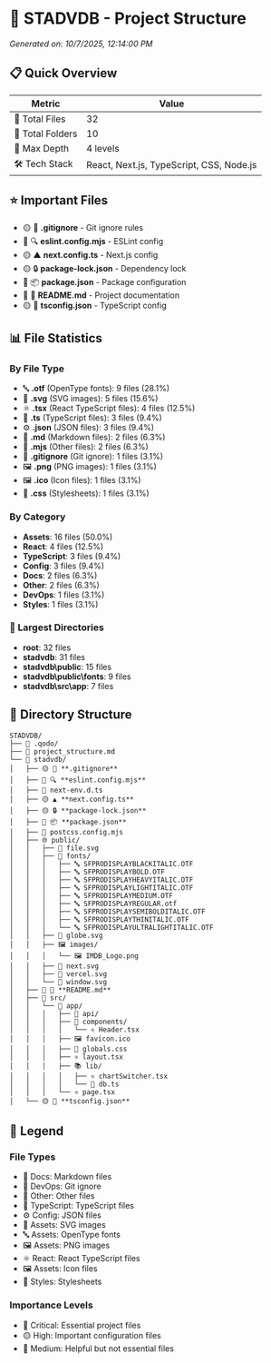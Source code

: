 # 📁 STADVDB - Project Structure

*Generated on: 10/7/2025, 12:14:00 PM*

## 📋 Quick Overview

| Metric | Value |
|--------|-------|
| 📄 Total Files | 32 |
| 📁 Total Folders | 10 |
| 🌳 Max Depth | 4 levels |
| 🛠️ Tech Stack | React, Next.js, TypeScript, CSS, Node.js |

## ⭐ Important Files

- 🟡 🚫 **.gitignore** - Git ignore rules
- 🔵 🔍 **eslint.config.mjs** - ESLint config
- 🟡 ▲ **next.config.ts** - Next.js config
- 🟡 🔒 **package-lock.json** - Dependency lock
- 🔴 📦 **package.json** - Package configuration
- 🔴 📖 **README.md** - Project documentation
- 🟡 🔷 **tsconfig.json** - TypeScript config

## 📊 File Statistics

### By File Type

- 🔤 **.otf** (OpenType fonts): 9 files (28.1%)
- 🎨 **.svg** (SVG images): 5 files (15.6%)
- ⚛️ **.tsx** (React TypeScript files): 4 files (12.5%)
- 🔷 **.ts** (TypeScript files): 3 files (9.4%)
- ⚙️ **.json** (JSON files): 3 files (9.4%)
- 📖 **.md** (Markdown files): 2 files (6.3%)
- 📄 **.mjs** (Other files): 2 files (6.3%)
- 🚫 **.gitignore** (Git ignore): 1 files (3.1%)
- 🖼️ **.png** (PNG images): 1 files (3.1%)
- 🖼️ **.ico** (Icon files): 1 files (3.1%)
- 🎨 **.css** (Stylesheets): 1 files (3.1%)

### By Category

- **Assets**: 16 files (50.0%)
- **React**: 4 files (12.5%)
- **TypeScript**: 3 files (9.4%)
- **Config**: 3 files (9.4%)
- **Docs**: 2 files (6.3%)
- **Other**: 2 files (6.3%)
- **DevOps**: 1 files (3.1%)
- **Styles**: 1 files (3.1%)

### 📁 Largest Directories

- **root**: 32 files
- **stadvdb**: 31 files
- **stadvdb\public**: 15 files
- **stadvdb\public\fonts**: 9 files
- **stadvdb\src\app**: 7 files

## 🌳 Directory Structure

```
STADVDB/
├── 📂 .qodo/
├── 📖 project_structure.md
└── 📂 stadvdb/
│   ├── 🟡 🚫 **.gitignore**
│   ├── 🔵 🔍 **eslint.config.mjs**
│   ├── 🔷 next-env.d.ts
│   ├── 🟡 ▲ **next.config.ts**
│   ├── 🟡 🔒 **package-lock.json**
│   ├── 🔴 📦 **package.json**
│   ├── 📄 postcss.config.mjs
│   ├── 🌐 public/
│   │   ├── 🎨 file.svg
│   │   ├── 📂 fonts/
│   │   │   ├── 🔤 SFPRODISPLAYBLACKITALIC.OTF
│   │   │   ├── 🔤 SFPRODISPLAYBOLD.OTF
│   │   │   ├── 🔤 SFPRODISPLAYHEAVYITALIC.OTF
│   │   │   ├── 🔤 SFPRODISPLAYLIGHTITALIC.OTF
│   │   │   ├── 🔤 SFPRODISPLAYMEDIUM.OTF
│   │   │   ├── 🔤 SFPRODISPLAYREGULAR.otf
│   │   │   ├── 🔤 SFPRODISPLAYSEMIBOLDITALIC.OTF
│   │   │   ├── 🔤 SFPRODISPLAYTHINITALIC.OTF
│   │   │   └── 🔤 SFPRODISPLAYULTRALIGHTITALIC.OTF
│   │   ├── 🎨 globe.svg
│   │   ├── 🖼️ images/
│   │   │   └── 🖼️ IMDB_Logo.png
│   │   ├── 🎨 next.svg
│   │   ├── 🎨 vercel.svg
│   │   └── 🎨 window.svg
│   ├── 🔴 📖 **README.md**
│   ├── 📁 src/
│   │   └── 🚀 app/
│   │   │   ├── 🔌 api/
│   │   │   ├── 🧩 components/
│   │   │   │   └── ⚛️ Header.tsx
│   │   │   ├── 🖼️ favicon.ico
│   │   │   ├── 🎨 globals.css
│   │   │   ├── ⚛️ layout.tsx
│   │   │   ├── 📚 lib/
│   │   │   │   ├── ⚛️ chartSwitcher.tsx
│   │   │   │   └── 🔷 db.ts
│   │   │   └── ⚛️ page.tsx
│   └── 🟡 🔷 **tsconfig.json**
```

## 📖 Legend

### File Types
- 📖 Docs: Markdown files
- 🚫 DevOps: Git ignore
- 📄 Other: Other files
- 🔷 TypeScript: TypeScript files
- ⚙️ Config: JSON files
- 🎨 Assets: SVG images
- 🔤 Assets: OpenType fonts
- 🖼️ Assets: PNG images
- ⚛️ React: React TypeScript files
- 🖼️ Assets: Icon files
- 🎨 Styles: Stylesheets

### Importance Levels
- 🔴 Critical: Essential project files
- 🟡 High: Important configuration files
- 🔵 Medium: Helpful but not essential files
